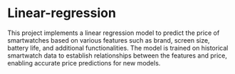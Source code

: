 # Linear-regression
This project implements a linear regression model to predict the price of smartwatches based on various features such as brand, screen size, battery life, and additional functionalities. The model is trained on historical smartwatch data to establish relationships between the features and price, enabling accurate price predictions for new models. 
